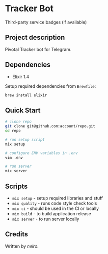 # Tracker Bot

Third-party service badges (if available)


## Project description

Pivotal Tracker bot for Telegram.

## Dependencies

* Elixir 1.4

Setup required dependencies from `Brewfile`:
```bash
brew install elixir
```

## Quick Start

```bash
# clone repo
git clone git@github.com:account/repo.git
cd repo

# run setup script
mix setup

# configure ENV variables in .env
vim .env

# run server
mix server
```

## Scripts

* `mix setup` - setup required libraries and stuff
* `mix quality` - runs code style check tools
* `mix ci` - should be used in the CI or locally
* `mix build` - to build application release
* `mix server` - to run server locally

## Credits

Written by *neiro*.
